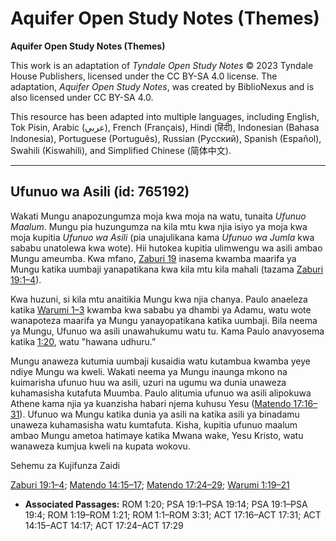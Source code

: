 # Aquifer Open Study Notes (Themes)

**Aquifer Open Study Notes (Themes)**

This work is an adaptation of *Tyndale Open Study Notes* © 2023 Tyndale House Publishers, licensed under the CC BY\-SA 4\.0 license. The adaptation, *Aquifer Open Study Notes*, was created by BiblioNexus and is also licensed under CC BY\-SA 4\.0\.

This resource has been adapted into multiple languages, including English, Tok Pisin, Arabic (عربي), French (Français), Hindi (हिंदी), Indonesian (Bahasa Indonesia), Portuguese (Português), Russian (Русский), Spanish (Español), Swahili (Kiswahili), and Simplified Chinese (简体中文).



--------------------------------

## Ufunuo wa Asili (id: 765192)

Wakati Mungu anapozungumza moja kwa moja na watu, tunaita *Ufunuo Maalum*. Mungu pia huzungumza na kila mtu kwa njia isiyo ya moja kwa moja kupitia *Ufunuo wa Asili* (pia unajulikana kama *Ufunuo wa Jumla* kwa sababu unatolewa kwa wote). Hii hutokea kupitia ulimwengu wa asili ambao Mungu ameumba. Kwa mfano, [Zaburi 19](https://ref.ly/Ps19:1-Ps19:14) inasema kwamba maarifa ya Mungu katika uumbaji yanapatikana kwa kila mtu kila mahali (tazama [Zaburi 19:1–4](https://ref.ly/Ps19:1-Ps19:4)).

Kwa huzuni, si kila mtu anaitikia Mungu kwa njia chanya. Paulo anaeleza katika [Warumi 1–3](https://ref.ly/Rom1:1-Rom3:31) kwamba kwa sababu ya dhambi ya Adamu, watu wote wanapoteza maarifa ya Mungu yanayopatikana katika uumbaji. Bila neema ya Mungu, Ufunuo wa asili unawahukumu watu tu. Kama Paulo anavyosema katika [1:20](https://ref.ly/Rom1:20), watu "hawana udhuru.”

Mungu anaweza kutumia uumbaji kusaidia watu kutambua kwamba yeye ndiye Mungu wa kweli. Wakati neema ya Mungu inaunga mkono na kuimarisha ufunuo huu wa asili, uzuri na ugumu wa dunia unaweza kuhamasisha kutafuta Muumba. Paulo alitumia ufunuo wa asili alipokuwa Athene kama njia ya kuanzisha habari njema kuhusu Yesu ([Matendo 17:16–31](https://ref.ly/Acts17:16-Acts17:31)). Ufunuo wa Mungu katika dunia ya asili na katika asili ya binadamu unaweza kuhamasisha watu kumtafuta. Kisha, kupitia ufunuo maalum ambao Mungu ametoa hatimaye katika Mwana wake, Yesu Kristo, watu wanaweza kumjua kweli na kupata wokovu.

Sehemu za Kujifunza Zaidi

[Zaburi 19:1–4](https://ref.ly/Ps19:1-Ps19:4); [Matendo 14:15–17](https://ref.ly/Acts14:15-Acts14:17); [Matendo 17:24–29](https://ref.ly/Acts17:24-Acts17:29); [Warumi 1:19–21](https://ref.ly/Rom1:19-Rom1:21)

* **Associated Passages:** ROM 1:20; PSA 19:1–PSA 19:14; PSA 19:1–PSA 19:4; ROM 1:19–ROM 1:21; ROM 1:1–ROM 3:31; ACT 17:16–ACT 17:31; ACT 14:15–ACT 14:17; ACT 17:24–ACT 17:29

